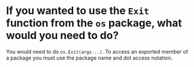 # If you wanted to use the `Exit` function from the `os` package, what would you need to do?

You would need to do `os.Exit(args...)`. To access an exported member of a package you
must use the package name and dot access notation.
